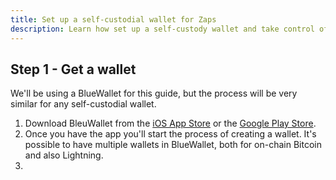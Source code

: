 ```yaml
---
title: Set up a self-custodial wallet for Zaps
description: Learn how set up a self-custody wallet and take control of your keys and your zaps.
---
```


## Step 1 - Get a wallet

We'll be using a BlueWallet for this guide, but the process will be very similar for any self-custodial wallet.

1. Download BleuWallet from the [iOS App Store]() or the [Google Play Store]().
1. Once you have the app you'll start the process of creating a wallet. It's possible to have multiple wallets in BlueWallet, both for on-chain Bitcoin and also Lightning.
1.
